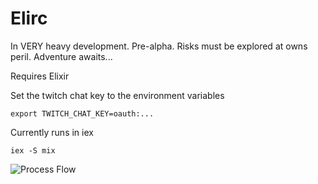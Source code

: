 Elirc
=====

In VERY heavy development. Pre-alpha. Risks must be explored at owns peril. Adventure awaits...

Requires Elixir 

Set the twitch chat key to the environment variables

	export TWITCH_CHAT_KEY=oauth:...

Currently runs in iex

	iex -S mix


![Process Flow](https://raw.githubusercontent.com/rockerBOO/elirc_twitch/master/flow.jpg)